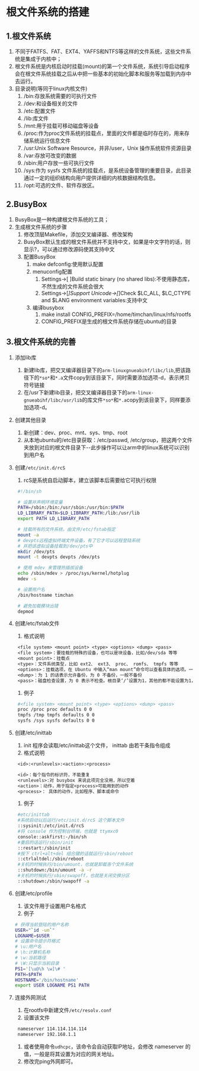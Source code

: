 # 根文件系统的搭建
## 1.根文件系统
1. 不同于FATFS、FAT、EXT4、YAFFS和NTFS等这样的文件系统，这些文件系统是集成于内核中；
2. 根文件系统是内核启动时挂载(mount)的第一个文件系统，系统引导启动程序会在根文件系统挂载之后从中把一些基本的初始化脚本和服务等加载到内存中去运行。
3. 目录说明(等同于linux内核文件)
   1. /bin:存放系统需要的可执行文件
   2. /dev:和设备相关的文件
   3. /etc:配置文件
   4. /lib:库文件
   5. /mnt:用于挂载可移动磁盘等设备
   6. /proc:作为proc文件系统的挂载点，里面的文件都是临时存在的，用来存储系统运行信息文件
   7. /usr:Unix Software Resource，并非/user，Unix 操作系统软件资源目录
   8. /var:存放可改变的数据
   9. /sbin:用户存放一些可执行文件
   10. /sys:作为 sysfs 文件系统的挂载点，是系统设备管理的重要目录，此目录通过一定的组织结构向用户提供详细的内核数据结构信息。
   11. /opt:可选的文件、软件存放区。

## 2.BusyBox
1. BusyBox是一种构建根文件系统的工具；
2. 生成根文件系统的步骤
   1. 修改顶层Makefile，添加交叉编译器、修改架构
   2. BusyBox默认生成的根文件系统并不支持中文，如果是中文字符的话，则显示?，可以通过修改源码使其支持中文
   3. 配置BusyBox
      1. make defconfig:使用默认配置
      2. menuconfig配置
         1. Settings->[ ]Build static binary (no shared libs):不使用静态库，不然生成的文件系统会很大
         2. Settings->[*]Support Unicode->[*]Check $LC_ALL, $LC_CTYPE and $LANG environment variables:支持中文
      3. 编译busybox
         1. make install CONFIG_PREFIX=/home/timchan/linux/nfs/rootfs
         2. CONFIG_PREFIX是生成的根文件系统存储在ubuntu的目录

## 3.根文件系统的完善
1. 添加lib库
   1. 新建lib库，把交叉编译器目录下的`arm-linuxgnueabihf/libc/lib`,把该路径下的`*so*`和`*.a`文件copy到该目录下，同时需要添加选项-d，表示拷贝符号链接
   2. 在/usr下新建lib目录，把交叉编译器目录下的`arm-linux-gnueabihf/libc/usr/lib`的库文件`*so*`和`*.a`copy到该目录下，同样要添加选项-d。
   
2. 创建其他目录
   1. 新创建：dev、proc、mnt、sys、tmp、root
   2. 从本地ubuntu的/etc目录获取：/etc/passwd, /etc/group，把这两个文件夹放到对应的根文件目录下--此步操作可以让arm中的linux系统可以识别到用户名
   
3. 创建`/etc/init.d/rcS` 
   1. rcS是系统自启动脚本，建立该脚本后需要给它可执行权限
   ```bash
    #!/bin/sh

    # 设置并声明环境变量
    PATH=/sbin:/bin:/usr/sbin:/usr/bin:$PATH
    LD_LIBRARY_PATH=$LD_LIBRARY_PATH:/lib:/usr/lib
    export PATH LD_LIBRARY_PATH

    # 挂载所有的文件系统，由文件/etc/fstab指定
    mount -a
    # devpts远程虚拟终端文件设备，有了它才可以远程登陆系统
    # 并把该虚拟设备挂载到/dev/pts中
    mkdir /dev/pts
    mount -t devpts devpts /dev/pts

    # 使用 mdev 来管理热插拔设备
    echo /sbin/mdev > /proc/sys/kernel/hotplug
    mdev -s

    # 设置用户名
    /bin/hostname timchan

    # 避免加载模块出错
    depmod
   ```

4. 创建/etc/fstab文件
   1. 格式说明
   ```txt
    <file system> <mount point> <type> <options> <dump> <pass>
    <file system>：要挂载的特殊的设备，也可以是块设备，比如/dev/sda 等等
    <mount point>：挂载点
    <type>：文件系统类型，比如 ext2、 ext3、 proc、 romfs、 tmpfs 等等
    <options>：挂载选项，在 Ubuntu 中输入“man mount”命令可以查看具体的选项。一般使用 defaults，也就是默认选项， defaults 包含了 rw、 suid、 dev、 exec、 auto、 nouser 和 async
    <dump>：为 1 的话表示允许备份，为 0 不备份，一般不备份
    <pass>：磁盘检查设置，为 0 表示不检查。根目录‘/’设置为1，其他的都不能设置为1，其他的分区从 2 开始。一般不在 fstab 中挂载根目录，因此这里一般设置为 0
   ```
   1. 例子
   ```bash
    #<file system> <mount point> <type> <options> <dump> <pass>
    proc /proc proc defaults 0 0
    tmpfs /tmp tmpfs defaults 0 0
    sysfs /sys sysfs defaults 0 0
   ```

5. 创建/etc/inittab
   1. init 程序会读取/etc/inittab这个文件， inittab 由若干条指令组成
   2. 格式说明
   ```txt
    <id>:<runlevels>:<action>:<process>

    <id>：每个指令的标识符，不能重复
    <runlevels>:对 busybox 来说此项完全没用，所以空着
    <action>：动作，用于指定<process>可能用到的动作
    <process>： 具体的动作，比如程序、脚本或命令
   ```
   1. 例子
   ```bash
    #etc/inittab
    #系统启动以后运行/etc/init.d/rcS 这个脚本文件
    ::sysinit:/etc/init.d/rcS
    #将 console 作为控制台终端，也就是 ttymxc0
    console::askfirst:-/bin/sh
    #重启的话运行/sbin/init
    ::restart:/sbin/init
    #按下 ctrl+alt+del 组合键的话就运行/sbin/reboot
    ::ctrlaltdel:/sbin/reboot
    #关机的时候执行/bin/umount，也就是卸载各个文件系统
    ::shutdown:/bin/umount -a -r
    #关机的时候执行/sbin/swapoff，也就是关闭交换分区
    ::shutdown:/sbin/swapoff -a
   ```

6. 创建/etc/profile
   1. 该文件用于设置用户名格式
   2. 例子
   ```bash
   # 获得当前登陆的用户名称
   USER="`id -un`"
   LOGNAME=$USER
   # 设置命令提示符格式
   # \u:用户名
   # \h:计算机名称
   # \w:当前路径
   # \W:只显示当前目录
   PS1='[\u@\h \w]\# '
   PATH=$PATH
   HOSTNAME='/bin/hostname'
   export USER LOGNAME PS1 PATH
   ```

7. 连接外网测试
   1. 在rootfs中新建文件`/etc/resolv.conf`
   2. 设置该文件
   ```bash
    nameserver 114.114.114.114
    nameserver 192.168.1.1
   ```
   1. 或者使用命令`udhcpc`，该命令会自动获取IP地址，会修改 nameserver 的值，一般是将其设置为对应的网关地址。
   2. 修改完ping外网即可。